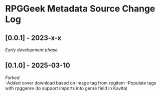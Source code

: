 # RPGGeek Metadata Source Change Log

## [0.0.1] - 2023-x-x
_Early development phase_

## [0.1.0] - 2025-03-10
_Forked_  
-Added cover download based on image tag from rpgitem 
-Populate tags with rpggenre (to support imports into genre field in Kavita)